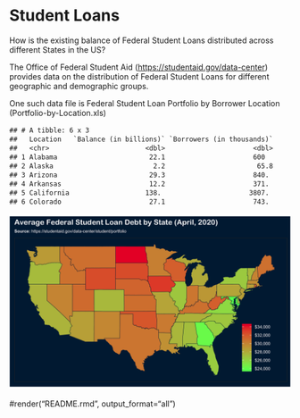 Student Loans
=============

How is the existing balance of Federal Student Loans distributed across
different States in the US?

The Office of Federal Student Aid
(<a href="https://studentaid.gov/data-center" class="uri">https://studentaid.gov/data-center</a>)
provides data on the distribution of Federal Student Loans for different
geographic and demographic groups.

One such data file is Federal Student Loan Portfolio by Borrower
Location (Portfolio-by-Location.xls)

    ## # A tibble: 6 x 3
    ##   Location   `Balance (in billions)` `Borrowers (in thousands)`
    ##   <chr>                        <dbl>                      <dbl>
    ## 1 Alabama                       22.1                      600  
    ## 2 Alaska                         2.2                       65.8
    ## 3 Arizona                       29.3                      840. 
    ## 4 Arkansas                      12.2                      371. 
    ## 5 California                   138.                      3807. 
    ## 6 Colorado                      27.1                      743.

<img src="Debt per Student.png"/>

\#render(“README.rmd”, output\_format=“all”)
